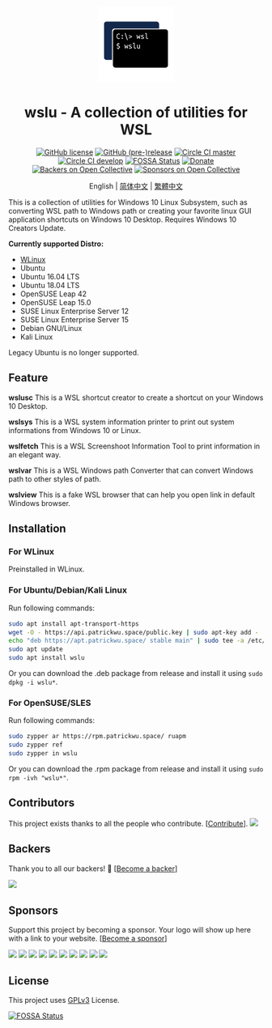 <div align="center">

<img width="150" height="150" src="extras/icon.png">

# wslu - A collection of utilities for WSL

[![GitHub license](https://badgen.net/github/license/wslutilities/wslu?icon=github&label=&color=cyan)](https://github.com/wslutilities/wslu/blob/master/LICENSE)
[![GitHub (pre-)release](https://badgen.net/github/release/wslutilities/wslu?icon=github&label=&color=yellow)](https://github.com/wslutilities/wslu)
[![Circle CI master](https://badgen.net/circleci/github/wslutilities/wslu/master?label=master&icon=circleci)](https://circleci.com/gh/wslutilities/wslu/tree/master)
[![Circle CI develop](https://badgen.net/circleci/github/wslutilities/wslu/develop?label=develop&icon=circleci)](https://circleci.com/gh/wslutilities/wslu/tree/develop)
[![FOSSA Status](https://app.fossa.io/api/projects/git%2Bgithub.com%2Fpatrick330602%2Fwslu.svg?type=shield)](https://app.fossa.io/projects/git%2Bgithub.com%2Fpatrick330602%2Fwslu?ref=badge_shield)
[![Donate](https://badgen.net/badge/Donate/Paypal/purple)](https://www.paypal.me/callmepk/)
[![Backers on Open Collective](https://opencollective.com/wslu/backers/badge.svg)](#backers)
[![Sponsors on Open Collective](https://opencollective.com/wslu/sponsors/badge.svg)](#sponsors) 

English | [简体中文](README.hans.md) | [繁體中文](README.hant.md)

</div>

This is a collection of utilities for Windows 10 Linux Subsystem, such as converting WSL path to Windows path or creating your favorite linux GUI application shortcuts on Windows 10 Desktop. Requires Windows 10 Creators Update.

**Currently supported Distro:**
- [WLinux](https://afflnk.microsoft.com/c/1291904/433017/7593?u=https%3A%2F%2Fwww.microsoft.com%2Fstore%2FproductId%2F9NV1GV1PXZ6P)
- Ubuntu
- Ubuntu 16.04 LTS
- Ubuntu 18.04 LTS
- OpenSUSE Leap 42
- OpenSUSE Leap 15.0
- SUSE Linux Enterprise Server 12
- SUSE Linux Enterprise Server 15
- Debian GNU/Linux
- Kali Linux

Legacy Ubuntu is no longer supported.

## Feature

**wslusc**
This is a WSL shortcut creator to create a shortcut on your Windows 10 Desktop.

**wslsys**
This is a WSL system information printer to print out system informations from Windows 10 or Linux.

**wslfetch**
This is a WSL Screenshoot Information Tool to print information in an elegant way.

**wslvar**
This is a WSL Windows path Converter that can convert Windows path to other styles of path.

**wslview**
This is a fake WSL browser that can help you open link in default Windows browser.

## Installation

### For WLinux

Preinstalled in WLinux.

### For Ubuntu/Debian/Kali Linux

Run following commands:
```bash
sudo apt install apt-transport-https
wget -O - https://api.patrickwu.space/public.key | sudo apt-key add -
echo "deb https://apt.patrickwu.space/ stable main" | sudo tee -a /etc/apt/sources.list 
sudo apt update
sudo apt install wslu
```

Or you can download the .deb package from release and install it using `sudo dpkg -i wslu*`.

### For OpenSUSE/SLES

Run following commands:
```bash
sudo zypper ar https://rpm.patrickwu.space/ ruapm
sudo zypper ref
sudo zypper in wslu
```

Or you can download the .rpm package from release and install it using `sudo rpm -ivh "wslu*"`.

## Contributors

This project exists thanks to all the people who contribute. [[Contribute](CONTRIBUTING.md)].
<img src="https://opencollective.com/wslu/contributors.svg?width=890&button=false" />


## Backers

Thank you to all our backers! 🙏 [[Become a backer](https://opencollective.com/wslu#backer)]

<a href="https://opencollective.com/wslu#backers" target="_blank"><img src="https://opencollective.com/wslu/backers.svg?width=890"></a>


## Sponsors

Support this project by becoming a sponsor. Your logo will show up here with a link to your website. [[Become a sponsor](https://opencollective.com/wslu#sponsor)]

<a href="https://opencollective.com/wslu/sponsor/0/website" target="_blank"><img src="https://opencollective.com/wslu/sponsor/0/avatar.svg"></a>
<a href="https://opencollective.com/wslu/sponsor/1/website" target="_blank"><img src="https://opencollective.com/wslu/sponsor/1/avatar.svg"></a>
<a href="https://opencollective.com/wslu/sponsor/2/website" target="_blank"><img src="https://opencollective.com/wslu/sponsor/2/avatar.svg"></a>
<a href="https://opencollective.com/wslu/sponsor/3/website" target="_blank"><img src="https://opencollective.com/wslu/sponsor/3/avatar.svg"></a>
<a href="https://opencollective.com/wslu/sponsor/4/website" target="_blank"><img src="https://opencollective.com/wslu/sponsor/4/avatar.svg"></a>
<a href="https://opencollective.com/wslu/sponsor/5/website" target="_blank"><img src="https://opencollective.com/wslu/sponsor/5/avatar.svg"></a>
<a href="https://opencollective.com/wslu/sponsor/6/website" target="_blank"><img src="https://opencollective.com/wslu/sponsor/6/avatar.svg"></a>
<a href="https://opencollective.com/wslu/sponsor/7/website" target="_blank"><img src="https://opencollective.com/wslu/sponsor/7/avatar.svg"></a>
<a href="https://opencollective.com/wslu/sponsor/8/website" target="_blank"><img src="https://opencollective.com/wslu/sponsor/8/avatar.svg"></a>
<a href="https://opencollective.com/wslu/sponsor/9/website" target="_blank"><img src="https://opencollective.com/wslu/sponsor/9/avatar.svg"></a>

## License

This project uses [GPLv3](LICENSE) License.

[![FOSSA Status](https://app.fossa.io/api/projects/git%2Bgithub.com%2Fpatrick330602%2Fwslu.svg?type=large)](https://app.fossa.io/projects/git%2Bgithub.com%2Fpatrick330602%2Fwslu?ref=badge_large)
